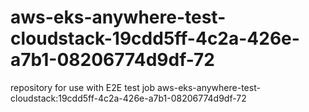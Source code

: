 # aws-eks-anywhere-test-cloudstack-19cdd5ff-4c2a-426e-a7b1-08206774d9df-72
repository for use with E2E test job aws-eks-anywhere-test-cloudstack:19cdd5ff-4c2a-426e-a7b1-08206774d9df-72
